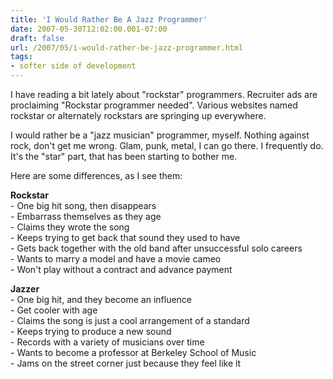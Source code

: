 ```yaml
---
title: 'I Would Rather Be A Jazz Programmer'
date: 2007-05-30T12:02:00.001-07:00
draft: false
url: /2007/05/i-would-rather-be-jazz-programmer.html
tags: 
- softer side of development
---
```


I have reading a bit lately about "rockstar" programmers. Recruiter ads are proclaiming "Rockstar programmer needed". Various websites named rockstar<name of technology> or alternately <name of technology>rockstars are springing up everywhere.  
  
I would rather be a "jazz musician" programmer, myself. Nothing against rock, don't get me wrong. Glam, punk, metal, I can go there. I frequently do. It's the "star" part, that has been starting to bother me.  
  
Here are some differences, as I see them:  
  
**Rockstar**  
\- One big hit song, then disappears  
\- Embarrass themselves as they age  
\- Claims they wrote the song  
\- Keeps trying to get back that sound they used to have  
\- Gets back together with the old band after unsuccessful solo careers  
\- Wants to marry a model and have a movie cameo  
\- Won't play without a contract and advance payment  
  
**Jazzer**  
\- One big hit, and they become an influence  
\- Get cooler with age  
\- Claims the song is just a cool arrangement of a standard  
\- Keeps trying to produce a new sound  
\- Records with a variety of musicians over time  
\- Wants to become a professor at Berkeley School of Music  
\- Jams on the street corner just because they feel like it